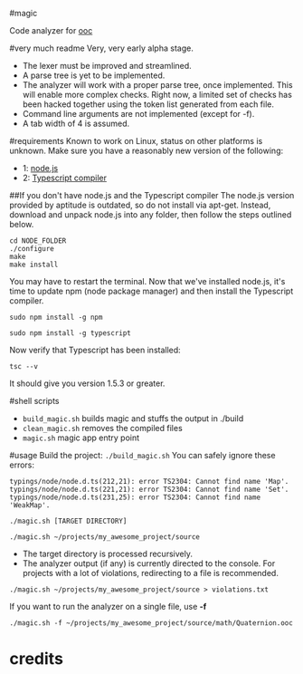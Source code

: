 #magic

Code analyzer for [ooc](http://ooc-lang.org)

#very much readme
Very, very early alpha stage.
* The lexer must be improved and streamlined.
* A parse tree is yet to be implemented.
* The analyzer will work with a proper parse tree, once implemented.
This will enable more complex checks. Right now, a limited set of checks has been hacked together using the
token list generated from each file.
* Command line arguments are not implemented (except for -f).
* A tab width of 4 is assumed.

#requirements
Known to work on Linux, status on other platforms is unknown.
Make sure you have a reasonably new version of the following:
* 1: [node.js](http://nodejs.org/)
* 2: [Typescript compiler](http://www.typescriptlang.org/)

##If you don't have node.js and the Typescript compiler
The node.js version provided by aptitude is outdated, so do not install via apt-get.
Instead, download and unpack node.js into any folder, then follow the steps outlined below.
```
cd NODE_FOLDER
./configure
make
make install
```
You may have to restart the terminal. Now that we've installed node.js, it's time to update
npm (node package manager) and then install the Typescript compiler.
```
sudo npm install -g npm
```
```
sudo npm install -g typescript
```
Now verify that Typescript has been installed:
```
tsc --v
```
It should give you version 1.5.3 or greater.

#shell scripts
* ```build_magic.sh``` builds magic and stuffs the output in ./build
* ```clean_magic.sh``` removes the compiled files
* ```magic.sh``` magic app entry point

#usage
Build the project: ```./build_magic.sh```
You can safely ignore these errors:
```
typings/node/node.d.ts(212,21): error TS2304: Cannot find name 'Map'.
typings/node/node.d.ts(221,21): error TS2304: Cannot find name 'Set'.
typings/node/node.d.ts(231,25): error TS2304: Cannot find name 'WeakMap'.
```

```
./magic.sh [TARGET DIRECTORY]
```
```
./magic.sh ~/projects/my_awesome_project/source
```
* The target directory is processed recursively.
* The analyzer output (if any) is currently directed to the console. For projects
with a lot of violations, redirecting to a file is recommended.
```
./magic.sh ~/projects/my_awesome_project/source > violations.txt
```
If you want to run the analyzer on a single file, use __-f__
```
./magic.sh -f ~/projects/my_awesome_project/source/math/Quaternion.ooc
```

# credits
